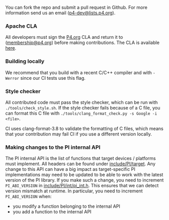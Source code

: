You can fork the repo and submit a pull request in Github. For more information
send us an email (p4-dev@lists.p4.org).

### Apache CLA

All developers must sign the [P4.org](http://p4.org) CLA and return it to
(membership@p4.org) before making contributions. The CLA is available
[here](https://p4.org/assets/P4_Language_Consortium_Membership_Agreement.pdf).

### Building locally

We recommend that you build with a recent C/C++ compiler and with `-Werror`
since our CI tests use this flag.

### Style checker

All contributed code must pass the style checker, which can be run with
`./tools/check_style.sh`. If the style checker fails because of a C file, you
can format this C file with `./tools/clang_format_check.py -s Google -i <file>`.

CI uses clang-format-3.8 to validate the formatting of C files, which means that
your contribution may fail CI if you use a different version locally.

### Making changes to the PI internal API

The PI internal API is the list of functions that target devices / platforms
must implement. All headers can be found under
[include/PI/target](include/PI/target). Any change to this API can have a big
impact as target-specific PI implementations may need to be updated to be able
to work with the latest version of the PI library. If you make such a change,
you need to increment `PI_ABI_VERSION` in
[include/PI/int/pi_int.h](include/PI/int/pi_int.h). This ensures that we can
detect version mismatch at runtime. In particular, you need to increment
`PI_ABI_VERSION` when:
 * you modify a function belonging to the internal API
 * you add a function to the internal API
